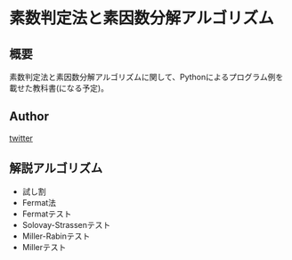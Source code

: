 # 素数判定法と素因数分解アルゴリズム

## 概要

素数判定法と素因数分解アルゴリズムに関して、Pythonによるプログラム例を載せた教科書(になる予定)。

## Author

[twitter](https://twitter.com/haru_44)

## 解説アルゴリズム

* 試し割
* Fermat法
* Fermatテスト
* Solovay-Strassenテスト
* Miller-Rabinテスト
* Millerテスト

